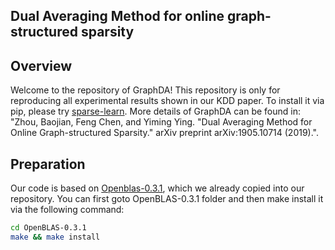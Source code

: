## Dual Averaging Method for online graph-structured sparsity

## Overview

Welcome to the repository of GraphDA! This repository is only for 
reproducing all experimental results shown in our KDD paper. To 
install it via pip, please try [sparse-learn](https://github.com/baojianzhou/sparse-learn). 
More details of GraphDA can be found in: "Zhou, Baojian, Feng Chen, and Yiming Ying. "Dual Averaging Method for Online Graph-structured Sparsity." arXiv preprint arXiv:1905.10714 (2019).".

## Preparation
Our code is based on [Openblas-0.3.1](https://github.com/xianyi/OpenBLAS/releases/tag/v0.3.1), which we already copied into our repository. You can first goto OpenBLAS-0.3.1 folder and then make install it via the following command:
```sh
cd OpenBLAS-0.3.1
make && make install
```
